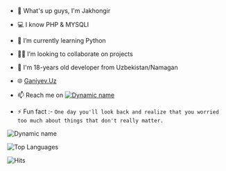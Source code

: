 - 👋 What's up guys, I'm Jakhongir
- 💻 I know PHP & MYSQLI
- 🐍 I’m currently learning Python
- 👨‍💻 I’m looking to collaborate on projects
- 💬 I'm 18-years old developer from Uzbekistan/Namagan
- 🌐 [Ganiyev.Uz](http://ganiyev.uz)
- 📫 Reach me on [![Dynamic name](https://img.shields.io/badge/JokkerKing-30302f?style=flat&logo=telegram)](https://t.me/JokkerKing)

- ⚡ Fun fact :- `One day you'll look back and realize that you worried too much about things that don't really matter.`

![Dynamic name](https://github-readme-stats.vercel.app/api?username=GaniyevUz&show_icons=true&theme=radical)

![Top Languages](https://github-readme-stats.vercel.app/api/top-langs/?username=GaniyevUz&layout=compact&theme=radical)

![Hits](https://hits.seeyoufarm.com/api/count/incr/badge.svg?url=http://github.com/GaniyevUz/)
